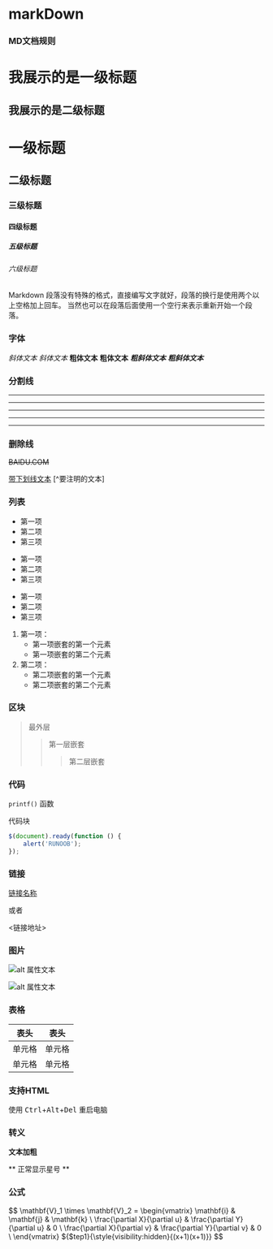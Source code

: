# markDown
### MD文档规则
我展示的是一级标题
=================

我展示的是二级标题
-----------------
# 一级标题
## 二级标题
### 三级标题
#### 四级标题
##### 五级标题
###### 六级标题

Markdown 段落没有特殊的格式，直接编写文字就好，段落的换行是使用两个以上空格加上回车。
当然也可以在段落后面使用一个空行来表示重新开始一个段落。

### 字体
*斜体文本*
_斜体文本_
**粗体文本**
__粗体文本__
***粗斜体文本***
___粗斜体文本___

### 分割线
***

* * *

*****

- - -

----------

### 删除线
~~BAIDU.COM~~

<u>带下划线文本</u>
[^要注明的文本]
### 列表
* 第一项
* 第二项
* 第三项

+ 第一项
+ 第二项
+ 第三项


- 第一项
- 第二项
- 第三项

1. 第一项：
    - 第一项嵌套的第一个元素
    - 第一项嵌套的第二个元素
2. 第二项：
    - 第二项嵌套的第一个元素
    - 第二项嵌套的第二个元素
### 区块
> 最外层
> > 第一层嵌套
> > > 第二层嵌套
### 代码
`printf()` 函数

代码块
```javascript
$(document).ready(function () {
    alert('RUNOOB');
});
```
### 链接
[链接名称](链接地址)

或者

<链接地址>
### 图片
![alt 属性文本](https://avatars.githubusercontent.com/u/25358018?s=48&v=4)

![alt 属性文本](https://avatars.githubusercontent.com/u/25358018?s=48&v=4 "可选标题")
### 表格
|  表头   | 表头  |
|  ----  | ----  |
| 单元格  | 单元格 |
| 单元格  | 单元格 |
### 支持HTML
使用 <kbd>Ctrl</kbd>+<kbd>Alt</kbd>+<kbd>Del</kbd> 重启电脑
### 转义
**文本加粗** 

\*\* 正常显示星号 \*\*
### 公式

$$
\mathbf{V}_1 \times \mathbf{V}_2 =  \begin{vmatrix} 
\mathbf{i} & \mathbf{j} & \mathbf{k} \\
\frac{\partial X}{\partial u} &  \frac{\partial Y}{\partial u} & 0 \\
\frac{\partial X}{\partial v} &  \frac{\partial Y}{\partial v} & 0 \\
\end{vmatrix}
${$tep1}{\style{visibility:hidden}{(x+1)(x+1)}}
$$
